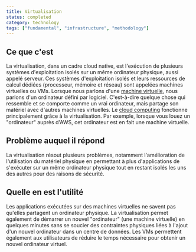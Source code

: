 ```yaml
---
title: Virtualisation
status: completed
category: technology
tags: ["fundamental", "infrastructure", "methodology"]
---
```


## Ce que c'est

La virtualisation, dans un cadre cloud native,
est l'exécution de plusieurs systèmes d'exploitation isolés sur un même ordinateur physique, aussi appelé serveur.
Ces systèmes d'exploitation isolés et leurs ressources de calcul dédiées (processeur, mémoire et réseau) sont
appelées machines virtuelles ou VMs.
Lorsque nous parlons d'une [machine virtuelle](/virtual-machine/), nous parlons d'un ordinateur défini par logiciel.
C'est-à-dire quelque chose qui ressemble et se comporte comme un vrai ordinateur, mais partage son matériel avec d'autres machines virtuelles.
Le [cloud computing](/cloud-computing/) fonctionne  principalement grâce à la virtualisation.
Par exemple, lorsque vous louez un "ordinateur" auprès d'AWS, cet ordinateur est en fait une machine virtuelle.

## Problème auquel il répond

La virtualisation résout plusieurs problèmes, notamment l'amélioration de l'utilisation du matériel physique
en permettant à plus d'applications de s'exécuter sur un même ordinateur physique
tout en restant isolés les uns des autres pour des raisons de sécurité.

## Quelle en est l'utilité

Les applications exécutées sur des machines virtuelles ne savent pas qu'elles partagent un ordinateur physique.
La virtualisation permet également de démarrer un nouvel "ordinateur" (une machine virtuelle) en quelques minutes
sans se soucier des contraintes physiques liées à l'ajout d'un nouvel ordinateur dans un centre de données.
Les VMs permettent également aux utilisateurs de réduire le temps nécessaire pour obtenir un nouvel ordinateur virtuel.
